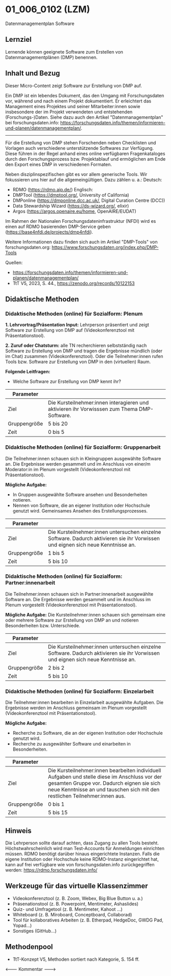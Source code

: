 <!--
author: Paul Walter
email: paul.walter@fh-potsdam.de
version:  v1
language: DE
icon:     
link:     
comment:  OER.net FDM-Basiskurs
-->

# 01_006_0102 (LZM)

Datenmanagementplan Software

## Lernziel

Lernende können geeignete Software zum Erstellen von Datenmanagementplänen (DMP) benennen.

## Inhalt und Bezug

Dieser Micro-Content zeigt Software zur Erstellung von DMP auf.

Ein DMP ist ein lebendes Dokument, das den Umgang mit Forschungsdaten vor, während und nach einem Projekt dokumentiert. Er erleichtert das Management eines Projektes und seiner Mitarbeiter:innen sowie insbesondere der im Projekt verwendeten und entstehenden (Forschungs-)Daten. 
Siehe dazu auch den Artikel "Datenmanagementplan" bei forschungsdaten.info: https://forschungsdaten.info/themen/informieren-und-planen/datenmanagementplan/.

---

Für die Erstellung von DMP stehen Forschenden neben Checklisten und Vorlagen auch verschiedene unterstützende Softwares zur Verfügung. Diese führen in der Regel anhand eines online verfügbaren Fragenkataloges durch den Forschungsprozess bzw. Projektablauf und ermöglichen am Ende den Export eines DMP in verschiedenen Formaten. 

Neben disziplinspezifischen gibt es vor allem generische Tools. Wir fokussieren uns hier auf die allgemeingültigen. Dazu zählen u. a.:
Deutsch:
- RDMO (https://rdmo.aip.de/)
Englisch:
- DMPTool (https://dmptool.org/, University of California)
- DMPonline (https://dmponline.dcc.ac.uk/, Digital Curation Centre (DCC))
- Data Stewardship Wizard (https://ds-wizard.org/, elixir)
- Argos (https://argos.openaire.eu/home, OpenAIRE/EUDAT)

Im Rahmen der Nationalen Forschungsdateninfrastruktur (NFDI) wird es einen auf RDMO basierenden DMP-Service geben (https://base4nfdi.de/projects/dmp4nfdi).

Weitere Informationen dazu finden sich auch im Artikel "DMP-Tools" von forschungsdaten.org: https://www.forschungsdaten.org/index.php/DMP-Tools 

Quellen: 
- https://forschungsdaten.info/themen/informieren-und-planen/datenmanagementplan/
- TtT V5, 2023, S. 44., https://zenodo.org/records/10122153


## Didaktische Methoden

### Didaktische Methoden (online) für Sozialform: Plenum

**1. Lehrvortrag/Präsentation Input:** Lehrperson präsentiert und zeigt Software zur Erstellung von DMP auf (Videokonferenztool mit Präsentationstool).

**2. Zuruf oder Chatsturm:** alle TN recherchieren selbstständig nach Software zu Erstellung von DMP und tragen die Ergebnisse mündlich (oder im Chat) zusammen (Videokonferenztool). Oder die Teilnehmer:innen rufen Tools bzw. Software zur Erstellung von DMP in den (virtuellen) Raum.

**Folgende Leitfragen:** 
- Welche Software zur Erstellung von DMP kennt ihr?


| Parameter        |          |
| ------------     | -------- |
| Ziel             | Die Kursteilnehmer:innen interagieren und aktivieren ihr Vorwisssen zum Thema DMP-Software. |
| Gruppengröße     | 5 bis 20 |
| Zeit             | 0 bis 5 |


### Didaktische Methoden (online) für Sozialform: Gruppenarbeit

Die Teilnehmer:innen schauen sich in Kleingruppen ausgewählte Software an. Die Ergebnisse werden gesammelt und im Anschluss von einer/m Moderator:in im Plenum vorgestellt (Videokonferenztool mit Präsentationstool).

**Mögliche Aufgabe:**
- In Gruppen ausgewählte Software ansehen und Besonderheiten notieren.
- Nennen von Software, die an eigener Institution oder Hochschule genutzt wird. Gemeinsames Ansehen des Erstellungsprozesses.

| Parameter        |          |
| ------------     | -------- |
| Ziel             | Die Kursteilnehmer:innen untersuchen einzelne Software. Dadurch aktivieren sie ihr Vorwissen und eignen sich neue Kenntnisse an. |
| Gruppengröße     | 1 bis 5 |
| Zeit             | 5 bis 10 |


### Didaktische Methoden (online) für Sozialform: Partner:innenarbeit

Die Teilnehmer:innen schauen sich in Partner:innenarbeit ausgewählte Software an. Die Ergebnisse werden gesammelt und im Anschluss im Plenum vorgestellt (Videokonferenztool mit Präsentationstool). 

**Mögliche Aufgabe:**
Die Kursteilnehmer:innen schauen sich gemeinsam eine oder mehrere Software zur Erstellung von DMP an und notieren Besonderheiten bzw. Unterschiede.
	

| Parameter        |          |
| ------------     | -------- |
| Ziel             | Die Kursteilnehmer:innen untersuchen einzelne Software. Dadurch aktivieren sie ihr Vorwissen und eignen sich neue Kenntnisse an. |
| Gruppengröße     | 2 bis 2 |
| Zeit             | 5 bis 10 |


### Didaktische Methoden (online) für Sozialform: Einzelarbeit

Die Teilnehmer:innen bearbeiten in Einzelarbeit ausgewählte Aufgaben. Die Ergebnisse werden im Anschluss gemeinsam im Plenum vorgestellt (Videokonferenztool mit Präsentationstool). 

**Mögliche Aufgabe:**
- Recherche zu Software, die an der eigenen Institution oder Hochschule genutzt wird.
- Recherche zu ausgewählter Software und einarbeiten in Besonderheiten.

| Parameter        |          |
| ------------     | -------- |
| Ziel             | Die Kursteilnehmer:innen bearbeiten individuell Aufgaben und stelle diese im Anschluss vor der gesamten Gruppe vor. Dadurch eignen sie sich neue Kenntnisse an und tauschen sich mit den restlichen Teilnehmer:innen aus. |
| Gruppengröße     | 0 bis 1 |
| Zeit             | 5 bis 15 |

## Hinweis
Die Lehrperson sollte darauf achten, dass Zugang zu allen Tools besteht. Höchstwahrscheinlich wird man Test-Accounts für Anmeldungen einrichten müssen. RDMO benötigt darüber hinaus eingerichtete Instanzen. Falls die eigene Institution oder Hochschule keine RDMO-Instanz eingerichtet hat, kann auf frei verfügbare wie von forschungsdaten.info zurückgegriffen werden: https://rdmo.forschungsdaten.info/

## Werkzeuge für das virtuelle Klassenzimmer

- Videokonferenztool (z. B. Zoom, Webex, Big Blue Button u. a.)
- Präsenationstool (z. B. Powerpoint, Mentimeter, Ashaslides)
- Quiz- und Umfragetool (z. B. Mentimeter, Kahoot ...)
- Whiteboard (z. B. Miroboard, Conceptboard, Collaborad)
- Tool für kollaboratives Arbeiten (z. B. Etherpad, HedgeDoc, GWDG Pad, Yopad...)
- Sonstiges (GitHub...)

## Methodenpool

- TtT-Konzept V5, Methoden sortiert nach Kategorie, S. 154 ff.

<--- Kommentar --->
